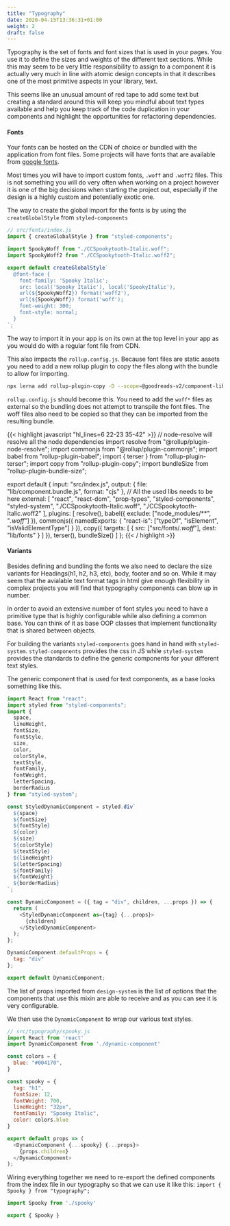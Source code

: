 ```yaml
---
title: "Typography"
date: 2020-04-15T13:36:31+01:00
weight: 2
draft: false
---
```


Typography is the set of fonts and font sizes that is used in your pages.
You use it to define the sizes and weights of the different text sections.
While this may seem to be very little responsibility to assign
to a component it is actually very much in line with atomic design concepts in
that it describes one of the most primitive aspects in your library, text.

This seems like an unusual amount of red tape to add some text but creating a standard
around this will keep you mindful about text types available and help you keep track
of the code duplication in your components and highlight the opportunities for refactoring
dependencies.


#### Fonts
Your fonts can be hosted on the CDN of choice or bundled with the application from
font files. Some projects will have fonts that are available from [google fonts](https://fonts.google.com/).

Most times you will have to import custom fonts, `.woff` and `.woff2` files.
This is not something you will do very often when working on a project however
it is one of the big decisions when starting the project out, especially if the
design is a highly custom and potentially exotic one.

The way to create the global import for the fonts is by using the `createGlobalStyle` from `styled-components`
```javascript
// src/fonts/index.js
import { createGlobalStyle } from "styled-components";

import SpookyWoff from "./CCSpookytooth-Italic.woff";
import SpookyWoff2 from "./CCSpookytooth-Italic.woff2";

export default createGlobalStyle`
  @font-face {
    font-family: 'Spooky Italic';
    src: local('Spooky Italic'), local('SpookyItalic'),
    url(${SpookyWoff2}) format('woff2'),
    url(${SpookyWoff}) format('woff');
    font-weight: 300;
    font-style: normal;
  }
`;
```

The way to import it in your app is on its own at the top level in your app
as you would do with a regular font file from CDN.

This also impacts the `rollup.config.js`. Because font files are static assets
you need to add a new rollup plugin to copy the files along with the bundle to allow for importing.

```bash
npx lerna add rollup-plugin-copy -D --scope=@goodreads-v2/component-library
```
`rollup.config.js` should become this. You need to add the `woff*` files as external
so the bundling does not attempt to transpile the font files. The woff files also need
to be copied so that they can be imported from the resulting bundle.

{{< highlight javascript "hl_lines=6 22-23 35-42" >}}
// node-resolve will resolve all the node dependencies
import resolve from "@rollup/plugin-node-resolve";
import commonjs from "@rollup/plugin-commonjs";
import babel from "rollup-plugin-babel";
import { terser } from "rollup-plugin-terser";
import copy from "rollup-plugin-copy";
import bundleSize from "rollup-plugin-bundle-size";

export default {
  input: "src/index.js",
  output: {
    file: "lib/component.bundle.js",
    format: "cjs"
  },
  // All the used libs needs to be here
  external: [
    "react",
    "react-dom",
    "prop-types",
    "styled-components",
    "styled-system",
    "./CCSpookytooth-Italic.woff",
    "./CCSpookytooth-Italic.woff2"
  ],
  plugins: [
    resolve(),
    babel({
      exclude: ["node_modules/**", "*.woff*"]
    }),
    commonjs({
      namedExports: {
        "react-is": ["typeOf", "isElement", "isValidElementType"]
      }
    }),
    copy({
      targets: [
        {
          src: ["src/fonts/*.woff*"],
          dest: "lib/fonts"
        }
      ]
    }),
    terser(),
    bundleSize()
  ]
};
{{< / highlight >}}

#### Variants
Besides defining and bundling the fonts we also need to declare
the size variants for Headings(h1, h2, h3, etc), body, footer and so on.
While it may seem that the avialable text format tags in html give enough
flexibility in complex projects you will find that typography components
can blow up in number.

In order to avoid an extensive number of font styles you need to have a
primitive type that is highly configurable while also
defining a common base. You can think of it as base OOP classes that implement
functionality that is shared between objects.

For building the variants `styled-components` goes hand in hand with `styled-system`.
`styled-components` provides the css in JS while `styled-system` provides the standards
to define the generic components for your different text styles.

The generic component that is used for text components, as a base looks something like this.

```javascript
import React from "react";
import styled from "styled-components";
import {
  space,
  lineHeight,
  fontSize,
  fontStyle,
  size,
  color,
  colorStyle,
  textStyle,
  fontFamily,
  fontWeight,
  letterSpacing,
  borderRadius
} from "styled-system";

const StyledDynamicComponent = styled.div`
  ${space}
  ${fontSize}
  ${fontStyle}
  ${color}
  ${size}
  ${colorStyle}
  ${textStyle}
  ${lineHeight}
  ${letterSpacing}
  ${fontFamily}
  ${fontWeight}
  ${borderRadius}
`;

const DynamicComponent = ({ tag = "div", children, ...props }) => {
  return (
    <StyledDynamicComponent as={tag} {...props}>
      {children}
    </StyledDynamicComponent>
  );
};

DynamicComponent.defaultProps = {
  tag: "div"
};

export default DynamicComponent;
```

The list of props imported from `design-system` is the list of options that
the components that use this mixin are able to receive and as you can see
it is very configurable.

We then use the `DynamicComponent` to wrap our various text styles.
```javascript
// src/typography/spooky.js
import React from 'react'
import DynamicComponent from './dynamic-component'

const colors = {
  blue: "#004170",
}

const spooky = {
  tag: "h1",
  fontSize: 12,
  fontWeight: 700,
  lineHeight: "32px",
  fontFamily: "Spooky Italic",
  color: colors.blue
}

export default props => (
  <DynamicComponent {...spooky} {...props}>
    {props.children}
  </DynamicComponent>
);
```

Wiring everything together we need to re-export the defined components from
the index file in our typography so that we can use it like this: `import { Spooky } from "typography";`
```javascript
import Spooky from './spooky'

export { Spooky }
```
